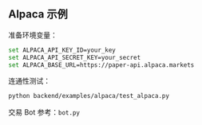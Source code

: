 ## Alpaca 示例

准备环境变量：

```bash
set ALPACA_API_KEY_ID=your_key
set ALPACA_API_SECRET_KEY=your_secret
set ALPACA_BASE_URL=https://paper-api.alpaca.markets
```

连通性测试：

```bash
python backend/examples/alpaca/test_alpaca.py
```

交易 Bot 参考：`bot.py`

